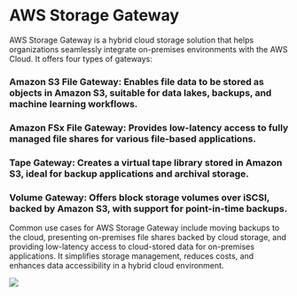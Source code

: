 # AWS Storage Gateway

AWS Storage Gateway is a hybrid cloud storage solution that helps organizations seamlessly integrate on-premises environments with the AWS Cloud. It offers four types of gateways:

### Amazon S3 File Gateway: Enables file data to be stored as objects in Amazon S3, suitable for data lakes, backups, and machine learning workflows.

### Amazon FSx File Gateway: Provides low-latency access to fully managed file shares for various file-based applications.

### Tape Gateway: Creates a virtual tape library stored in Amazon S3, ideal for backup applications and archival storage.

### Volume Gateway: Offers block storage volumes over iSCSI, backed by Amazon S3, with support for point-in-time backups.

Common use cases for AWS Storage Gateway include moving backups to the cloud, presenting on-premises file shares backed by cloud storage, and providing low-latency access to cloud-stored data for on-premises applications. It simplifies storage management, reduces costs, and enhances data accessibility in a hybrid cloud environment.

<image src="https://github.com/sreedevi-langoju/12weekawsworkshopchallenge-/assets/135724041/e0a373f6-400c-4337-bb00-99df3ce32e00">


